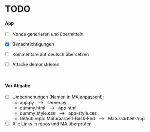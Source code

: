 # TODO
#### App
- [ ] Nonce generieren und übermitteln
- [x] Benachrichtigungen
- [ ] Kommentare auf deutsch übersetzen

- [ ] Attacke demonstrieren

<br>

#### Vor Abgabe
- [ ] Umbennenungen (Namen in MA anpassen!):
    - app.py &nbsp; --> &nbsp; server.py
    - dummy.html &nbsp; --> &nbsp; app.html
    - dummy_style.css &nbsp; --> &nbsp; app-style.css
    - Github repo: Maturaarbeit-Back-End &nbsp; --> &nbsp; Maturaarbeit-App
- [ ] Alle Links in repos und MA überprüfen
